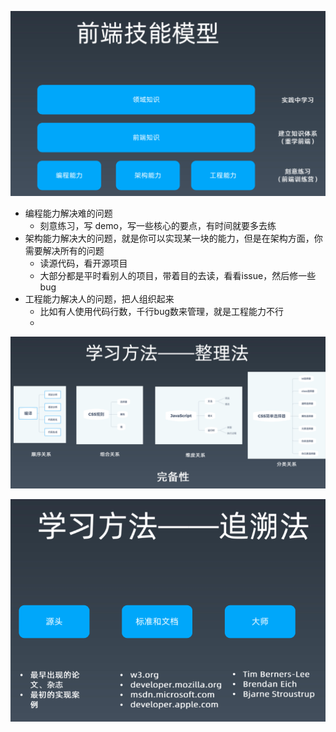 ![image-20220220195957640](medias/image-20220220195957640.png)

- 编程能力解决难的问题
  - 刻意练习，写 demo，写一些核心的要点，有时间就要多去练
- 架构能力解决大的问题，就是你可以实现某一块的能力，但是在架构方面，你需要解决所有的问题
  - 读源代码，看开源项目
  - 大部分都是平时看别人的项目，带着目的去读，看看issue，然后修一些 bug
- 工程能力解决人的问题，把人组织起来
  - 比如有人使用代码行数，千行bug数来管理，就是工程能力不行
  - 

![image-20220220201304963](medias/image-20220220201304963.png)

![image-20220220203458545](medias/image-20220220203458545.png)